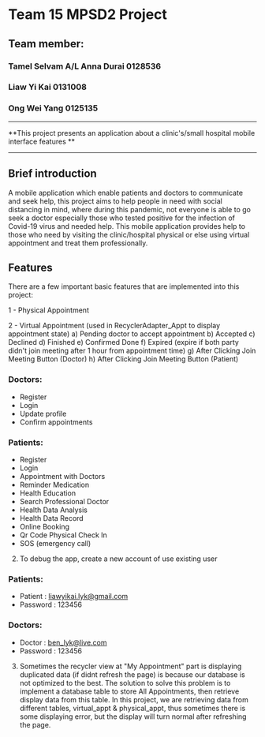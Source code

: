 # Team 15 MPSD2 Project

## Team member:
### Tamel Selvam A/L Anna Durai 0128536
### Liaw Yi Kai 0131008
### Ong Wei Yang 0125135

<hr>  

**This project presents an application about a clinic's/small hospital mobile interface features **  

<hr>  
  
## Brief introduction
A mobile application which enable patients and doctors to communicate and seek help, this project aims to help people in need with social distancing in mind, where during this pandemic, not everyone is able to go seek a doctor especially those who tested positive for the infection of Covid-19 virus and needed help. This mobile application provides help to those who need by visiting the clinic/hospital physical or else using virtual appointment and treat them professionally.  

## Features
There are a few important basic features that are implemented into this project:
 
1 - Physical Appointment
 
2 - Virtual Appointment (used in RecyclerAdapter_Appt to display appointment state) 
  a) Pending doctor to accept appointment
  b) Accepted
  c) Declined
  d) Finished
  e) Confirmed Done
  f) Expired (expire if both party didn't join meeting after 1 hour from appointment time)
  g) After Clicking Join Meeting Button (Doctor)
  h) After Clicking Join Meeting Button (Patient)  

### Doctors:
- Register
- Login
- Update profile
- Confirm appointments

### Patients:
- Register
- Login
- Appointment with Doctors
- Reminder Medication 
- Health Education
- Search Professional Doctor
- Health Data Analysis
- Health Data Record
- Online Booking
- Qr Code Physical Check In
- SOS (emergency call)


2) To debug the app, create a new account of use existing user
### Patients:
- Patient : liawyikai.lyk@gmail.com 
- Password : 123456

### Doctors:
- Doctor : ben_lyk@live.com
- Password : 123456


3) Sometimes the recycler view at "My Appointment" part is displaying duplicated data (if didnt refresh the page) is because our database is not optimized to the best. The solution to solve this problem is to implement a database table to store All Appointments, then retrieve display data from this table. In this project, we are retrieving data from different tables, virtual_appt & physical_appt, thus sometimes there is some displaying error, but the display will turn normal after refreshing the page. 
